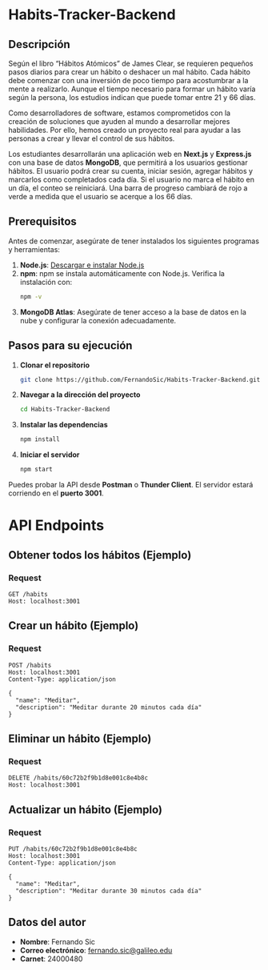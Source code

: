 # Habits-Tracker-Backend

## Descripción

Según el libro “Hábitos Atómicos” de James Clear, se requieren pequeños pasos diarios para crear un hábito o deshacer un mal hábito. Cada hábito debe comenzar con una inversión de poco tiempo para acostumbrar a la mente a realizarlo. Aunque el tiempo necesario para formar un hábito varía según la persona, los estudios indican que puede tomar entre 21 y 66 días.

Como desarrolladores de software, estamos comprometidos con la creación de soluciones que ayuden al mundo a desarrollar mejores habilidades. Por ello, hemos creado un proyecto real para ayudar a las personas a crear y llevar el control de sus hábitos.

Los estudiantes desarrollarán una aplicación web en **Next.js** y **Express.js** con una base de datos **MongoDB**, que permitirá a los usuarios gestionar hábitos. El usuario podrá crear su cuenta, iniciar sesión, agregar hábitos y marcarlos como completados cada día. Si el usuario no marca el hábito en un día, el conteo se reiniciará. Una barra de progreso cambiará de rojo a verde a medida que el usuario se acerque a los 66 días.

## Prerequisitos

Antes de comenzar, asegúrate de tener instalados los siguientes programas y herramientas:

1. **Node.js**: [Descargar e instalar Node.js](https://nodejs.org/)
2. **npm**: npm se instala automáticamente con Node.js. Verifica la instalación con:
   ```sh
   npm -v
   ```
3. **MongoDB Atlas**: Asegúrate de tener acceso a la base de datos en la nube y configurar la conexión adecuadamente.

## Pasos para su ejecución

1. **Clonar el repositorio**  
   ```sh
   git clone https://github.com/FernandoSic/Habits-Tracker-Backend.git
   ```

2. **Navegar a la dirección del proyecto**  
   ```sh
   cd Habits-Tracker-Backend
   ```

3. **Instalar las dependencias**  
   ```sh
   npm install
   ```

4. **Iniciar el servidor**  
   ```sh
   npm start
   ```

Puedes probar la API desde **Postman** o **Thunder Client**. El servidor estará corriendo en el **puerto 3001**.

# API Endpoints
## Obtener todos los hábitos (Ejemplo)
### Request
```http
GET /habits 
Host: localhost:3001
```

## Crear un hábito (Ejemplo)
### Request
```http
POST /habits 
Host: localhost:3001
Content-Type: application/json

{
  "name": "Meditar",
  "description": "Meditar durante 20 minutos cada día"
}
```
## Eliminar un hábito (Ejemplo)
### Request
```http
DELETE /habits/60c72b2f9b1d8e001c8e4b8c
Host: localhost:3001
```
## Actualizar un hábito (Ejemplo)
### Request
```http
PUT /habits/60c72b2f9b1d8e001c8e4b8c
Host: localhost:3001
Content-Type: application/json

{
  "name": "Meditar",
  "description": "Meditar durante 30 minutos cada día"
}
```
## Datos del autor

- **Nombre**: Fernando Sic  
- **Correo electrónico**: fernando.sic@galileo.edu  
- **Carnet**: 24000480 